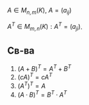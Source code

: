 $A \in M_{n, m}(K)$, $A=(a_{ij})$

$A^{T} \in M_{m,n}(K): A^{T}=(a_{ji})$.
## Св-ва

1. $(A+B)^{T}=A^{T}+B^{T}$
2. $(cA)^{T}=cA^{T}$
3. $(A^{T})^{T}=A$
4. $(A\cdot B)^{T}=B^{T}\cdot A^{T}$
